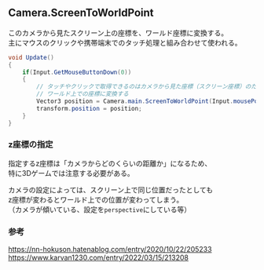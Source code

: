## Camera.ScreenToWorldPoint
このカメラから見たスクリーン上の座標を、ワールド座標に変換する。  
主にマウスのクリックや携帯端末でのタッチ処理と組み合わせて使われる。
```csharp
void Update()
{
	if(Input.GetMouseButtonDown(0))
	{
		// タッチやクリックで取得できるのはカメラから見た座標（スクリーン座標）のため、
		// ワールド上での座標に変換する
		Vector3 position = Camera.main.ScreenToWorldPoint(Input.mousePosition);
		transform.position = position;
	}
}
```

### z座標の指定
指定するz座標は「カメラからどのくらいの距離か」になるため、  
特に3Dゲームでは注意する必要がある。

カメラの設定によっては、スクリーン上で同じ位置だったとしても  
z座標が変わるとワールド上での位置が変わってしまう。  
（カメラが傾いている、設定を`perspective`にしている等）

### 参考
<https://nn-hokuson.hatenablog.com/entry/2020/10/22/205233>  
<https://www.karvan1230.com/entry/2022/03/15/213208>